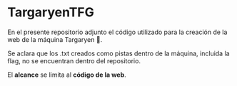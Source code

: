 # TargaryenTFG
En el presente repositorio adjunto el código utilizado para la creación de la web de la máquina Targaryen 🐲. 

Se aclara que los .txt creados como pistas dentro de la máquina, incluida la flag, no se encuentran dentro del repositorio. 

El  **alcance** se limita al **código de la web**.
